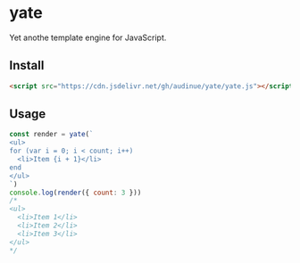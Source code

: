# yate

Yet anothe template engine for JavaScript.

## Install

```html
<script src="https://cdn.jsdelivr.net/gh/audinue/yate/yate.js"></script>
```

## Usage

```js
const render = yate(`
<ul>
for (var i = 0; i < count; i++)
  <li>Item {i + 1}</li>
end
</ul>
`)
console.log(render({ count: 3 }))
/*
<ul>
  <li>Item 1</li>
  <li>Item 2</li>
  <li>Item 3</li>
</ul>
*/
```
